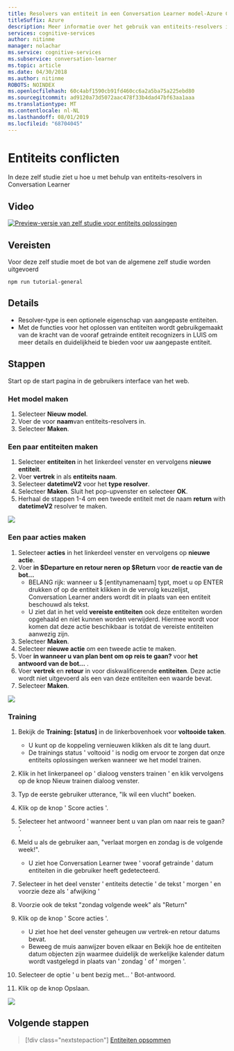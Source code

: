 ```yaml
---
title: Resolvers van entiteit in een Conversation Learner model-Azure Cognitive Services | Microsoft Docs
titleSuffix: Azure
description: Meer informatie over het gebruik van entiteits-resolvers in Conversation Learner.
services: cognitive-services
author: nitinme
manager: nolachar
ms.service: cognitive-services
ms.subservice: conversation-learner
ms.topic: article
ms.date: 04/30/2018
ms.author: nitinme
ROBOTS: NOINDEX
ms.openlocfilehash: 60c4abf1590cb91fd460cc6a2a5ba75a225ebd80
ms.sourcegitcommit: ad9120a73d5072aac478f33b4dad47bf63aa1aaa
ms.translationtype: MT
ms.contentlocale: nl-NL
ms.lasthandoff: 08/01/2019
ms.locfileid: "68704045"
---
```

# <a name="entity-resolvers"></a>Entiteits conflicten

In deze zelf studie ziet u hoe u met behulp van entiteits-resolvers in Conversation Learner

## <a name="video"></a>Video

[![Preview-versie van zelf studie voor entiteits oplossingen](https://aka.ms/cl_Tutorial_v3_EntityResolvers_Preview)](https://aka.ms/cl_Tutorial_v3_EntityResolvers)

## <a name="requirements"></a>Vereisten
Voor deze zelf studie moet de bot van de algemene zelf studie worden uitgevoerd

    npm run tutorial-general

## <a name="details"></a>Details

- Resolver-type is een optionele eigenschap van aangepaste entiteiten.
- Met de functies voor het oplossen van entiteiten wordt gebruikgemaakt van de kracht van de vooraf getrainde entiteit recognizers in LUIS om meer details en duidelijkheid te bieden voor uw aangepaste entiteit.

## <a name="steps"></a>Stappen

Start op de start pagina in de gebruikers interface van het web.

### <a name="create-the-model"></a>Het model maken

1. Selecteer **Nieuw model**.
2. Voer de voor **naam**van entiteits-resolvers in.
3. Selecteer **Maken**.

### <a name="create-a-pair-of-entities"></a>Een paar entiteiten maken

1. Selecteer **entiteiten** in het linkerdeel venster en vervolgens **nieuwe entiteit**.
2. Voer **vertrek** in als **entiteits naam**.
3. Selecteer **datetimeV2** voor het **type resolver**.
4. Selecteer **Maken**. Sluit het pop-upvenster en selecteer **OK**.
5. Herhaal de stappen 1-4 om een tweede entiteit met de naam **return** with **datetimeV2** resolver te maken.

![](../media/T09_entities.png)

### <a name="create-a-pair-of-actions"></a>Een paar acties maken

1. Selecteer **acties** in het linkerdeel venster en vervolgens op **nieuwe actie**.
2. Voer **in $Departure en retour neren op $Return** voor **de reactie van de bot...**
    - BELANG rijk: wanneer u $ [entitynamenaam] typt, moet u op ENTER drukken of op de entiteit klikken in de vervolg keuzelijst, Conversation Learner anders wordt dit in plaats van een entiteit beschouwd als tekst.
    - U ziet dat in het veld **vereiste entiteiten** ook deze entiteiten worden opgehaald en niet kunnen worden verwijderd. Hiermee wordt voor komen dat deze actie beschikbaar is totdat de vereiste entiteiten aanwezig zijn.
3. Selecteer **Maken**.
4. Selecteer **nieuwe actie** om een tweede actie te maken.
5. Voer **in wanneer u van plan bent om op reis te gaan?** voor **het antwoord van de bot...** .
6. Voer **vertrek** en **retour** in voor diskwalificerende **entiteiten**. Deze actie wordt niet uitgevoerd als een van deze entiteiten een waarde bevat.
7. Selecteer **Maken**.

![](../media/T09_actions.png)

### <a name="training"></a>Training

1. Bekijk de **Training: [status]** in de linkerbovenhoek voor **voltooide taken**.
    - U kunt op de koppeling vernieuwen klikken als dit te lang duurt.
    - De trainings status ' voltooid ' is nodig om ervoor te zorgen dat onze entiteits oplossingen werken wanneer we het model trainen.

2. Klik in het linkerpaneel op ' dialoog vensters trainen ' en klik vervolgens op de knop Nieuw trainen dialoog venster.
3. Typ de eerste gebruiker utterance, "Ik wil een vlucht" boeken. 
4. Klik op de knop ' Score acties '.
5. Selecteer het antwoord ' wanneer bent u van plan om naar reis te gaan? '.
6. Meld u als de gebruiker aan, "verlaat morgen en zondag is de volgende week!".
    - U ziet hoe Conversation Learner twee ' vooraf getrainde ' datum entiteiten in die gebruiker heeft gedetecteerd.
7. Selecteer in het deel venster ' entiteits detectie ' de tekst ' morgen ' en voorzie deze als ' afwijking '
8. Voorzie ook de tekst "zondag volgende week" als "Return"
9. Klik op de knop ' Score acties '.
    - U ziet hoe het deel venster geheugen uw vertrek-en retour datums bevat.
    - Beweeg de muis aanwijzer boven elkaar en Bekijk hoe de entiteiten datum objecten zijn waarmee duidelijk de werkelijke kalender datum wordt vastgelegd in plaats van ' zondag ' of ' morgen '.
10. Selecteer de optie ' u bent bezig met... ' Bot-antwoord.
11. Klik op de knop Opslaan.

![](../media/T09_training.png)

## <a name="next-steps"></a>Volgende stappen

> [!div class="nextstepaction"]
> [Entiteiten opsommen](./tutorial-enum-set-entity.md)
